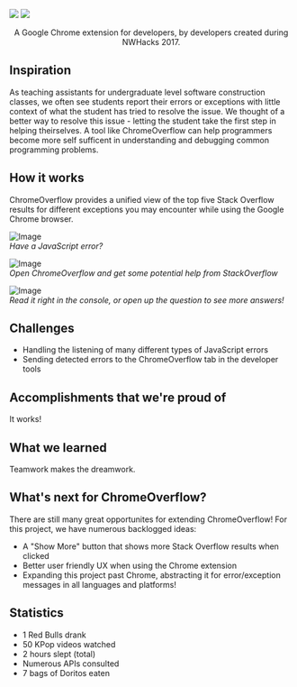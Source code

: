 
<p float="right">
<img src="https://raw.github.com/risamaki/ChromeOverflow/master/resources/icons/ChromeOverflow128.png">
<img src="https://raw.github.com/risamaki/ChromeOverflow/master/resources/icons/ChromeOverflow48.png">
</p>

<p align="center">
A Google Chrome extension for developers, by developers created during NWHacks 2017.
</p>

## Inspiration
As teaching assistants for undergraduate level software construction classes, we often see students 
report their errors or exceptions with little context of what the student has tried to resolve the issue. We thought of
a better way to resolve this issue - letting the student take the first step in helping theirselves. A tool like
ChromeOverflow can help programmers become more self sufficent in understanding and debugging common programming problems.

## How it works
ChromeOverflow provides a unified view of the top five Stack Overflow results for different exceptions you may 
encounter while using the Google Chrome browser. 

![Image](https://raw.githubusercontent.com/risamaki/ChromeOverflow/master/resources/images/2017-03-19%2012_20_19-Create%20a%20new%20fiddle%20-%20JSFiddle.png)  
*Have a JavaScript error?*

![Image](https://raw.githubusercontent.com/risamaki/ChromeOverflow/master/resources/images/2017-03-19%2012_20_49-Create%20a%20new%20fiddle%20-%20JSFiddle.png)  
*Open ChromeOverflow and get some potential help from StackOverflow*

![Image](https://raw.githubusercontent.com/risamaki/ChromeOverflow/master/resources/images/2017-03-19%2012_21_37-Create%20a%20new%20fiddle%20-%20JSFiddle.png)  
*Read it right in the console, or open up the question to see more answers!*

## Challenges
- Handling the listening of many different types of JavaScript errors
- Sending detected errors to the ChromeOverflow tab in the developer tools

## Accomplishments that we're proud of
It works! 

## What we learned 
Teamwork makes the dreamwork.

## What's next for ChromeOverflow?
There are still many great opportunites for extending ChromeOverflow! For this project, we have numerous backlogged ideas:
- A "Show More" button that shows more Stack Overflow results when clicked
- Better user friendly UX when using the Chrome extension
- Expanding this project past Chrome, abstracting it for error/exception messages in all languages and platforms!


## Statistics
* 1 Red Bulls drank
* 50 KPop videos watched
* 2 hours slept (total)
* Numerous APIs consulted
* 7 bags of Doritos eaten

